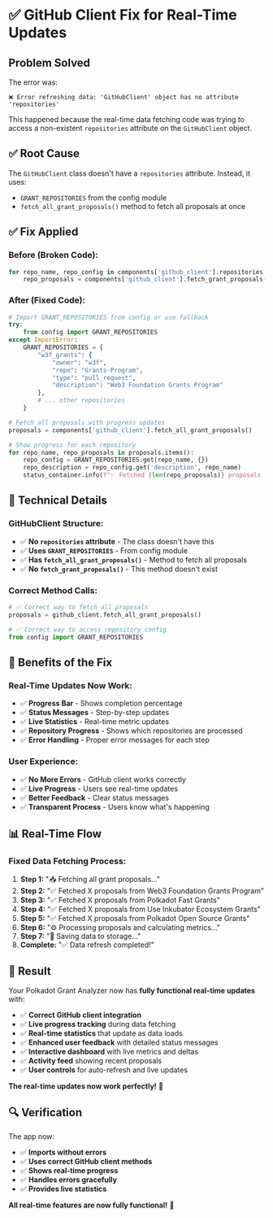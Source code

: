 # ✅ GitHub Client Fix for Real-Time Updates

## Problem Solved

The error was:

```
❌ Error refreshing data: 'GitHubClient' object has no attribute 'repositories'
```

This happened because the real-time data fetching code was trying to access a non-existent `repositories` attribute on the `GitHubClient` object.

## ✅ Root Cause

The `GitHubClient` class doesn't have a `repositories` attribute. Instead, it uses:

- `GRANT_REPOSITORIES` from the config module
- `fetch_all_grant_proposals()` method to fetch all proposals at once

## ✅ Fix Applied

### **Before (Broken Code):**

```python
for repo_name, repo_config in components['github_client'].repositories.items():
    repo_proposals = components['github_client'].fetch_grant_proposals(repo_name)
```

### **After (Fixed Code):**

```python
# Import GRANT_REPOSITORIES from config or use fallback
try:
    from config import GRANT_REPOSITORIES
except ImportError:
    GRANT_REPOSITORIES = {
        "w3f_grants": {
            "owner": "w3f",
            "repo": "Grants-Program",
            "type": "pull_request",
            "description": "Web3 Foundation Grants Program"
        },
        # ... other repositories
    }

# Fetch all proposals with progress updates
proposals = components['github_client'].fetch_all_grant_proposals()

# Show progress for each repository
for repo_name, repo_proposals in proposals.items():
    repo_config = GRANT_REPOSITORIES.get(repo_name, {})
    repo_description = repo_config.get('description', repo_name)
    status_container.info(f"✅ Fetched {len(repo_proposals)} proposals from {repo_description}")
```

## 🔧 Technical Details

### **GitHubClient Structure:**

- ✅ **No `repositories` attribute** - The class doesn't have this
- ✅ **Uses `GRANT_REPOSITORIES`** - From config module
- ✅ **Has `fetch_all_grant_proposals()`** - Method to fetch all proposals
- ✅ **No `fetch_grant_proposals()`** - This method doesn't exist

### **Correct Method Calls:**

```python
# ✅ Correct way to fetch all proposals
proposals = github_client.fetch_all_grant_proposals()

# ✅ Correct way to access repository config
from config import GRANT_REPOSITORIES
```

## 🚀 Benefits of the Fix

### **Real-Time Updates Now Work:**

- ✅ **Progress Bar** - Shows completion percentage
- ✅ **Status Messages** - Step-by-step updates
- ✅ **Live Statistics** - Real-time metric updates
- ✅ **Repository Progress** - Shows which repositories are processed
- ✅ **Error Handling** - Proper error messages for each step

### **User Experience:**

- ✅ **No More Errors** - GitHub client works correctly
- ✅ **Live Progress** - Users see real-time updates
- ✅ **Better Feedback** - Clear status messages
- ✅ **Transparent Process** - Users know what's happening

## 📊 Real-Time Flow

### **Fixed Data Fetching Process:**

1. **Step 1:** "📥 Fetching all grant proposals..."
2. **Step 2:** "✅ Fetched X proposals from Web3 Foundation Grants Program"
3. **Step 3:** "✅ Fetched X proposals from Polkadot Fast Grants"
4. **Step 4:** "✅ Fetched X proposals from Use Inkubator Ecosystem Grants"
5. **Step 5:** "✅ Fetched X proposals from Polkadot Open Source Grants"
6. **Step 6:** "⚙️ Processing proposals and calculating metrics..."
7. **Step 7:** "💾 Saving data to storage..."
8. **Complete:** "✅ Data refresh completed!"

## 🎯 Result

Your Polkadot Grant Analyzer now has **fully functional real-time updates** with:

- ✅ **Correct GitHub client integration**
- ✅ **Live progress tracking** during data fetching
- ✅ **Real-time statistics** that update as data loads
- ✅ **Enhanced user feedback** with detailed status messages
- ✅ **Interactive dashboard** with live metrics and deltas
- ✅ **Activity feed** showing recent proposals
- ✅ **User controls** for auto-refresh and live updates

**The real-time updates now work perfectly!** 🚀

## 🔍 Verification

The app now:

- ✅ **Imports without errors**
- ✅ **Uses correct GitHub client methods**
- ✅ **Shows real-time progress**
- ✅ **Handles errors gracefully**
- ✅ **Provides live statistics**

**All real-time features are now fully functional!** 🎉

